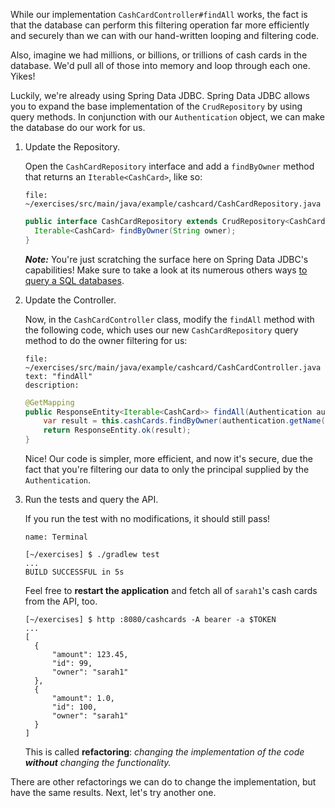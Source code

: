 While our implementation `CashCardController#findAll` works, the fact is that the database can perform this filtering operation far more efficiently and securely than we can with our hand-written looping and filtering code.

Also, imagine we had millions, or billions, or trillions of cash cards in the database. We'd pull all of those into memory and loop through each one. Yikes!

Luckily, we're already using Spring Data JDBC. Spring Data JDBC allows you to expand the base implementation of the `CrudRepository` by using query methods. In conjunction with our `Authentication` object, we can make the database do our work for us.

1. Update the Repository.

   Open the `CashCardRepository` interface and add a `findByOwner` method that returns an `Iterable<CashCard>`, like so:

   ```editor:open-file
   file: ~/exercises/src/main/java/example/cashcard/CashCardRepository.java
   ```

   ```java
   public interface CashCardRepository extends CrudRepository<CashCard, Long> {
     Iterable<CashCard> findByOwner(String owner);
   }
   ```

   **_Note:_** You're just scratching the surface here on Spring Data JDBC's capabilities! Make sure to take a look at its numerous others ways [to query a SQL databases](https://docs.spring.io/spring-data/relational/reference/repositories/query-methods-details.html).

1. Update the Controller.

   Now, in the `CashCardController` class, modify the `findAll` method with the following code, which uses our new `CashCardRepository` query method to do the owner filtering for us:

   ```editor:select-matching-text
   file: ~/exercises/src/main/java/example/cashcard/CashCardController.java
   text: "findAll"
   description:
   ```

   ```java
   @GetMapping
   public ResponseEntity<Iterable<CashCard>> findAll(Authentication authentication) {
       var result = this.cashCards.findByOwner(authentication.getName());
       return ResponseEntity.ok(result);
   }
   ```

   Nice! Our code is simpler, more efficient, and now it's secure, due the fact that you're filtering our data to only the principal supplied by the `Authentication`.

1. Run the tests and query the API.

   If you run the test with no modifications, it should still pass!

   ```dashboard:open-dashboard
   name: Terminal
   ```

   ```shell
   [~/exercises] $ ./gradlew test
   ...
   BUILD SUCCESSFUL in 5s
   ```

   Feel free to **restart the application** and fetch all of `sarah1`'s cash cards from the API, too.

   ```shell
   [~/exercises] $ http :8080/cashcards -A bearer -a $TOKEN
   ...
   [
     {
         "amount": 123.45,
         "id": 99,
         "owner": "sarah1"
     },
     {
         "amount": 1.0,
         "id": 100,
         "owner": "sarah1"
     }
   ]
   ```

   This is called **refactoring**: _changing the implementation of the code **without** changing the functionality._

There are other refactorings we can do to change the implementation, but have the same results. Next, let's try another one.
